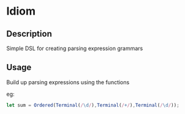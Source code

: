 # Idiom

## Description
Simple DSL for creating parsing expression grammars

## Usage
Build up parsing expressions using the functions

eg:
```Javascript
let sum = Ordered(Terminal(/\d/),Terminal(/+/),Terminal(/\d/));
```
